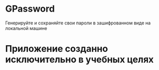 # GPassword
Генерируйте и сохраняйте свои пароли в зашифрованном виде на локальной машине
# Приложение созданно исключительно в учебных целях
